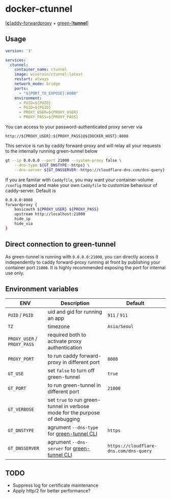 # docker-ctunnel

[[**c**]addy-forwardproxy](https://github.com/caddyserver/forwardproxy) + [green-[**tunnel**]](https://github.com/SadeghHayeri/GreenTunnel)

## Usage

```yaml
version: '3'

services:
  ctunnel:
    container_name: ctunnel
    image: wiserain/ctunnel:latest
    restart: always
    network_mode: bridge
    ports:
      - "${PORT_TO_EXPOSE}:8008"
    environment:
      - PUID=${PUID}
      - PGID=${PGID}
      - PROXY_USER=${PROXY_USER}
      - PROXY_PASS=${PROXY_PASS}
```

You can access to your password-authenticated proxy server via

```http://${PROXY_USER}:${PROXY_PASS}@${DOCKER_HOST}:8008``` 

This service is run by caddy forward-proxy and will relay all your requests to the internally running green-tunnel below

```bash
gt --ip 0.0.0.0 --port 21000 --system-proxy false \
    --dns-type ${GT_DNSTYPE:-https} \
    --dns-server ${GT_DNSSERVER:-https://cloudflare-dns.com/dns-query}
```

If you are familar with ```Caddyfile```, you may want your container-volume ```/config``` maped and make your own ```Caddyfile``` to customize behaviour of caddy-server. Default is

```bash
0.0.0.0:8008
forwardproxy {
    basicauth ${PROXY_USER} ${PROXY_PASS}
    upstream http://localhost:21000
    hide_ip
    hide_via
}
```

## Direct connection to green-tunnel

As green-tunnel is running with ```0.0.0.0:21000```, you can directly access it independently to caddy forward-proxy running at front by publishing your container port ```21000```. It is highly recommended exposing the port for internal use only. 

## Environment variables

| ENV  | Description  | Default  |
|---|---|---|
| ```PUID``` / ```PGID```  | uid and gid for running an app  | ```911``` / ```911```  |
| ```TZ```  | timezone  | ```Asia/Seoul```  |
| ```PROXY_USER``` / ```PROXY_PASS```  | required both to activate proxy authentication   |  |
| ```PROXY_PORT```  | to run caddy forward-proxy in different port  | ```8008``` |
| ```GT_USE```  | set ```false``` to turn off green-tunnel  | ```true``` |
| ```GT_PORT```  | to run green-tunnel in different port  | ```21000```  |
| ```GT_VERBOSE```  | set ```true``` to run green-tunnel in verbose mode for the purpose of debugging  |  |
| ```GT_DNSTYPE```  | agrument ```--dns-type``` for [green-tunnel CLI](https://github.com/SadeghHayeri/GreenTunnel#command-line-interface-cli)  | ```https```  |
| ```GT_DNSSERVER```  | agrument ```--dns-server``` for [green-tunnel CLI](https://github.com/SadeghHayeri/GreenTunnel#command-line-interface-cli)  | ```https://cloudflare-dns.com/dns-query```  |

## TODO

- Suppress log for certificate maintenance
- Apply http/2 for better performance?
